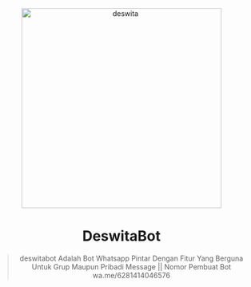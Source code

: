 <div align="center">
<img src="https://piyobot.000webhostapp.com/deswita.jpeg" alt="deswita" width="400"/>

# DeswitaBot

> deswitabot Adalah Bot Whatsapp Pintar Dengan Fitur Yang Berguna Untuk Grup Maupun Pribadi Message ||
> Nomor Pembuat Bot
> wa.me/6281414046576

  </div>
